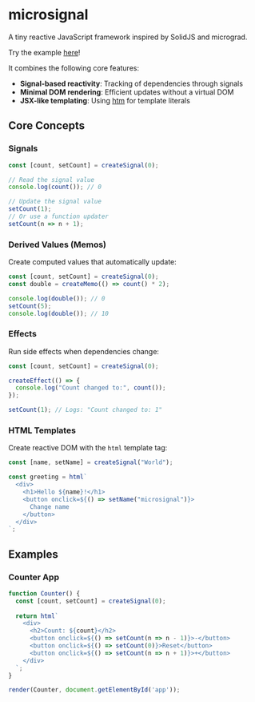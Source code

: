 # microsignal

A tiny reactive JavaScript framework inspired by SolidJS and micrograd.

Try the example [here](https://rawcdn.githack.com/jcourson8/microsignal/ae87e12ba390d28851fe4fe409dff1c1ebe4051b/examples/microsignal.html)!

It combines the following core features:

- **Signal-based reactivity**: Tracking of dependencies through signals
- **Minimal DOM rendering**: Efficient updates without a virtual DOM
- **JSX-like templating**: Using [htm](https://github.com/developit/htm) for template literals

## Core Concepts

### Signals

```js
const [count, setCount] = createSignal(0);

// Read the signal value
console.log(count()); // 0

// Update the signal value
setCount(1);
// Or use a function updater
setCount(n => n + 1);
```

### Derived Values (Memos)

Create computed values that automatically update:

```js
const [count, setCount] = createSignal(0);
const double = createMemo(() => count() * 2);

console.log(double()); // 0
setCount(5);
console.log(double()); // 10
```

### Effects

Run side effects when dependencies change:

```js
const [count, setCount] = createSignal(0);

createEffect(() => {
  console.log("Count changed to:", count());
});

setCount(1); // Logs: "Count changed to: 1"
```

### HTML Templates

Create reactive DOM with the `html` template tag:

```js
const [name, setName] = createSignal("World");

const greeting = html`
  <div>
    <h1>Hello ${name}!</h1>
    <button onclick=${() => setName("microsignal")}>
      Change name
    </button>
  </div>
`;
```

## Examples

### Counter App

```js
function Counter() {
  const [count, setCount] = createSignal(0);
  
  return html`
    <div>
      <h2>Count: ${count}</h2>
      <button onclick=${() => setCount(n => n - 1)}>-</button>
      <button onclick=${() => setCount(0)}>Reset</button>
      <button onclick=${() => setCount(n => n + 1)}>+</button>
    </div>
  `;
}

render(Counter, document.getElementById('app'));
```
